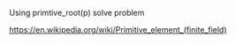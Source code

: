 Using primtive_root(p) solve problem

https://en.wikipedia.org/wiki/Primitive_element_(finite_field)